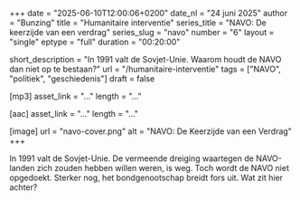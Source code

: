 +++
date = "2025-06-10T12:00:06+0200"
date_nl = "24 juni 2025"
author = "Bunzing"
title = "Humanitaire interventie"
series_title = "NAVO: De keerzijde van een verdrag"
series_slug = "navo"
number = "6"
layout = "single"
eptype = "full"
duration = "00:20:00"

short_description = "In 1991 valt de Sovjet-Unie. Waarom houdt de NAVO dan niet op te bestaan?"
url = "/humanitaire-interventie"
tags = ["NAVO", "politiek", "geschiedenis"]
draft = false

[mp3]
asset_link = "..."
length = "..."

[aac]
asset_link = "..."
length = "..."

[image]
url = "navo-cover.png"
alt = "NAVO: De Keerzijde van een Verdrag"
+++

In 1991 valt de Sovjet-Unie. De vermeende dreiging waartegen de NAVO-landen zich zouden hebben willen weren, is weg. Toch wordt de NAVO niet opgedoekt. Sterker nog, het bondgenootschap breidt fors uit. Wat zit hier achter?
